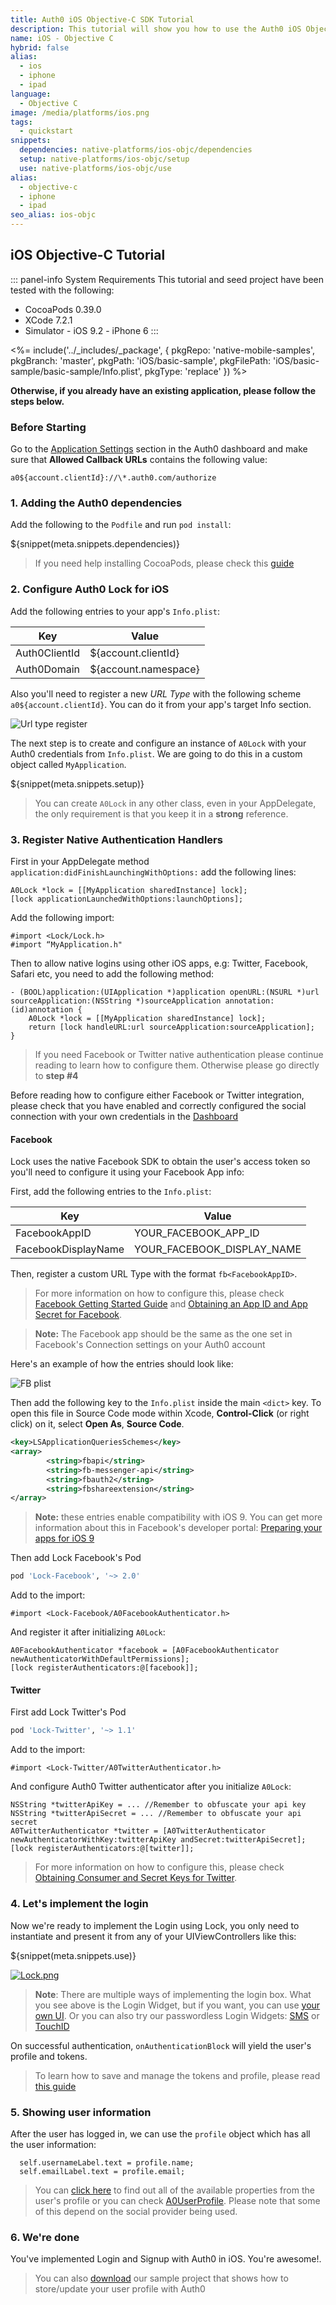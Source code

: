 ```yaml
---
title: Auth0 iOS Objective-C SDK Tutorial
description: This tutorial will show you how to use the Auth0 iOS Objective-C SDK to add authentication and authorization to your mobile app.
name: iOS - Objective C
hybrid: false
alias:
  - ios
  - iphone
  - ipad
language:
  - Objective C
image: /media/platforms/ios.png
tags:
  - quickstart
snippets:
  dependencies: native-platforms/ios-objc/dependencies
  setup: native-platforms/ios-objc/setup
  use: native-platforms/ios-objc/use
alias:
  - objective-c
  - iphone
  - ipad
seo_alias: ios-objc
---
```


## iOS Objective-C Tutorial

::: panel-info System Requirements
This tutorial and seed project have been tested with the following:
* CocoaPods 0.39.0
* XCode 7.2.1
* Simulator - iOS 9.2 - iPhone 6
:::

<%= include('../_includes/_package', {
  pkgRepo: 'native-mobile-samples',
  pkgBranch: 'master',
  pkgPath: 'iOS/basic-sample',
  pkgFilePath: 'iOS/basic-sample/basic-sample/Info.plist',
  pkgType: 'replace'
}) %>

**Otherwise, if you already have an existing application, please follow the steps below.**

### Before Starting

<div class="setup-callback">
<p>Go to the <a href="${uiAppSettingsURL}">Application Settings</a> section in the Auth0 dashboard and make sure that <b>Allowed Callback URLs</b> contains the following value:</p>

<pre><code>a0${account.clientId}://\*.auth0.com/authorize</pre></code>
</div>

### 1. Adding the Auth0 dependencies

Add the following to the `Podfile` and run `pod install`:

${snippet(meta.snippets.dependencies)}

> If you need help installing CocoaPods, please check this [guide](http://guides.cocoapods.org/using/getting-started.html)

### 2. Configure Auth0 Lock for iOS

Add the following entries to your app's `Info.plist`:

<table class="table">
  <thead>
    <tr>
      <th>Key</th>
      <th>Value</th>
    </tr>
  </thead>
  <tr>
    <td>Auth0ClientId</td>
    <td>${account.clientId}</td>
  </tr>
  <tr>
    <td>Auth0Domain</td>
    <td>${account.namespace}</td>
  </tr>
</table>

Also you'll need to register a new _URL Type_ with the following scheme
`a0${account.clientId}`. You can do it from your app's target Info section.

![Url type register](https://cloudup.com/cwoiCwp7ZfA+)

The next step is to create and configure an instance of `A0Lock` with your Auth0 credentials from `Info.plist`. We are going to do this in a custom object called `MyApplication`.

${snippet(meta.snippets.setup)}

> You can create `A0Lock` in any other class, even in your AppDelegate, the only requirement is that you keep it in a **strong** reference.

### 3. Register Native Authentication Handlers

First in your AppDelegate method `application:didFinishLaunchingWithOptions:` add the following lines:

```objc
A0Lock *lock = [[MyApplication sharedInstance] lock];
[lock applicationLaunchedWithOptions:launchOptions];
```

Add the following import:

```objc
#import <Lock/Lock.h>
#import “MyApplication.h"
```

Then to allow native logins using other iOS apps, e.g: Twitter, Facebook, Safari etc, you need to add the following method:

```objc
- (BOOL)application:(UIApplication *)application openURL:(NSURL *)url sourceApplication:(NSString *)sourceApplication annotation:(id)annotation {
    A0Lock *lock = [[MyApplication sharedInstance] lock];
    return [lock handleURL:url sourceApplication:sourceApplication];
}
```

> If you need Facebook or Twitter native authentication please continue reading to learn how to configure them. Otherwise please go directly to __step #4__

Before reading how to configure either Facebook or Twitter integration, please check that you have enabled and correctly configured the social connection with your own credentials in the [Dashboard](${uiURL}/#/connections/social)

#### Facebook

Lock uses the native Facebook SDK to obtain the user's access token so you'll need to configure it using your Facebook App info:

First, add the following entries to the `Info.plist`:

<table class="table">
  <thead>
    <tr>
      <th>Key</th>
      <th>Value</th>
    </tr>
  </thead>
  <tr>
    <td>FacebookAppID</td>
    <td>YOUR_FACEBOOK_APP_ID</td>
  </tr>
  <tr>
    <td>FacebookDisplayName</td>
    <td>YOUR_FACEBOOK_DISPLAY_NAME</td>
  </tr>
</table>

Then, register a custom URL Type with the format `fb<FacebookAppID>`.

> For more information on how to configure this, please check [Facebook Getting Started Guide](https://developers.facebook.com/docs/ios/getting-started) and [Obtaining an App ID and App Secret for Facebook](/connections/social/facebook).

> **Note:** The Facebook app should be the same as the one set in Facebook's Connection settings on your Auth0 account

Here's an example of how the entries should look like:

![FB plist](https://cloudup.com/cYOWHbPp8K4+)

Then add the following key to the `Info.plist` inside the main `<dict>` key. To open this file in Source Code mode within Xcode, **Control-Click** (or right click) on it, select **Open As**, **Source Code**.

```xml
<key>LSApplicationQueriesSchemes</key>
<array>
        <string>fbapi</string>
        <string>fb-messenger-api</string>
        <string>fbauth2</string>
        <string>fbshareextension</string>
</array>
```
> **Note:** these entries enable compatibility with iOS 9. You can get more information about this in Facebook's developer portal: [Preparing your apps for iOS 9](https://developers.facebook.com/docs/ios/ios9)

Then add Lock Facebook's Pod

```ruby
pod 'Lock-Facebook', '~> 2.0'
```

Add to the import:

```objc
#import <Lock-Facebook/A0FacebookAuthenticator.h>
```

And register it after initializing `A0Lock`:

```objc
A0FacebookAuthenticator *facebook = [A0FacebookAuthenticator newAuthenticatorWithDefaultPermissions];
[lock registerAuthenticators:@[facebook]];
```

#### Twitter

First add Lock Twitter's Pod

```ruby
pod 'Lock-Twitter', '~> 1.1'
```

Add to the import:

```objc
#import <Lock-Twitter/A0TwitterAuthenticator.h>
```

And configure Auth0 Twitter authenticator after you initialize `A0Lock`:

```objc
NSString *twitterApiKey = ... //Remember to obfuscate your api key
NSString *twitterApiSecret = ... //Remember to obfuscate your api secret
A0TwitterAuthenticator *twitter = [A0TwitterAuthenticator newAuthenticatorWithKey:twitterApiKey andSecret:twitterApiSecret];
[lock registerAuthenticators:@[twitter]];
```

> For more information on how to configure this, please check [Obtaining Consumer and Secret Keys for Twitter](/connections/social/twitter).

### 4. Let's implement the login

Now we're ready to implement the Login using Lock, you only need to instantiate and present it from any of your UIViewControllers like this:

${snippet(meta.snippets.use)}

[![Lock.png](/media/articles/native-platforms/ios-objc/Lock-Widget-Screenshot.png)](https://auth0.com)

> **Note**: There are multiple ways of implementing the login box. What you see above is the Login Widget, but if you want, you can use [your own UI](/libraries/lock-ios/use-your-own-ui).
> Or you can also try our passwordless Login Widgets: [SMS](/libraries/lock-ios#sms) or [TouchID](/libraries/lock-ios#touchid)

On successful authentication, `onAuthenticationBlock` will yield the user's profile and tokens.

> To learn how to save and manage the tokens and profile, please read [this guide](/libraries/lock-ios/save-and-refresh-jwt-tokens)

### 5. Showing user information

After the user has logged in, we can use the `profile` object which has all the user information:

```objc
  self.usernameLabel.text = profile.name;
  self.emailLabel.text = profile.email;
```

> You can [click here](/user-profile) to find out all of the available properties from the user's profile or you can check [A0UserProfile](https://github.com/auth0/Lock.iOS-OSX/blob/master/Lock/Core/A0UserProfile.h). Please note that some of this depend on the social provider being used.

### 6. We're done

You've implemented Login and Signup with Auth0 in iOS. You're awesome!.

> You can also <a href="/package/native-mobile-samples/master?path=iOS/profile-sample-swift&type=replace&filePath=iOS/profile-sample-swift/ProfileSample/Info.plist${account.clientParam}">download</a> our sample project that shows how to store/update your user profile with Auth0
